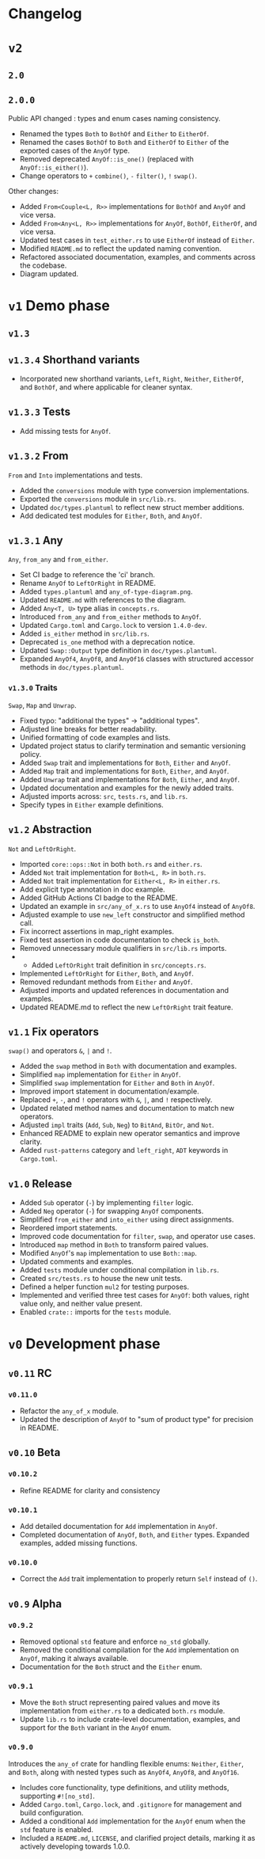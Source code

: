 # Changelog

# `v2`

## `2.0` 

## `2.0.0`

Public API changed : types and enum cases naming consistency.

- Renamed the types `Both` to `BothOf` and `Either` to `EitherOf`.
- Renamed the cases `BothOf` to `Both` and `EitherOf` to `Either` of the exported cases of the `AnyOf` type.
- Removed deprecated `AnyOf::is_one()` (replaced with `AnyOf::is_either()`).
- Change operators to `+` `combine()`, `-` `filter()`, `!` `swap()`.

Other changes:

- Added `From<Couple<L, R>>` implementations for `BothOf` and `AnyOf` and vice versa.
- Added `From<Any<L, R>>` implementations for `AnyOf`, `BothOf`, `EitherOf`, and vice versa.
- Updated test cases in `test_either.rs` to use `EitherOf` instead of `Either`.
- Modified `README.md` to reflect the updated naming convention.
- Refactored associated documentation, examples, and comments across the codebase.
- Diagram updated.

# `v1` Demo phase

## `v1.3` 

## `v1.3.4` Shorthand variants

- Incorporated new shorthand variants, `Left`, `Right`, `Neither`, `EitherOf`, and `BothOf`, and where applicable for cleaner syntax.

## `v1.3.3` Tests

- Add missing tests for `AnyOf`.

## `v1.3.2` From

`From` and `Into` implementations and tests.

- Added the `conversions` module with type conversion implementations.
- Exported the `conversions` module in `src/lib.rs`.
- Updated `doc/types.plantuml` to reflect new struct member additions.
- Add dedicated test modules for `Either`, `Both`, and `AnyOf`.

## `v1.3.1` Any

`Any`, `from_any` and `from_either`.

- Set CI badge to reference the 'ci' branch.
- Rename `AnyOf` to `LeftOrRight` in README.
- Added `types.plantuml` and `any_of-type-diagram.png`.
- Updated `README.md` with references to the diagram.
- Added `Any<T, U>` type alias in `concepts.rs`.
- Introduced `from_any` and `from_either` methods to `AnyOf`.
- Updated `Cargo.toml` and `Cargo.lock` to version `1.4.0-dev`.
- Added `is_either` method in `src/lib.rs`.
- Deprecated `is_one` method with a deprecation notice.
- Updated `Swap::Output` type definition in `doc/types.plantuml`.
- Expanded `AnyOf4`, `AnyOf8`, and `AnyOf16` classes with structured accessor methods in `doc/types.plantuml`.

### `v1.3.0` Traits

`Swap`, `Map` and `Unwrap`.

- Fixed typo: "additional the types" -> "additional types".
- Adjusted line breaks for better readability.
- Unified formatting of code examples and lists.
- Updated project status to clarify termination and semantic versioning policy.
- Added `Swap` trait and implementations for `Both`, `Either` and `AnyOf`.
- Added `Map` trait and implementations for `Both`, `Either`, and `AnyOf`.
- Added `Unwrap` trait and implementations for `Both`, `Either`, and `AnyOf`.
- Updated documentation and examples for the newly added traits.
- Adjusted imports across: `src`, `tests.rs`, and `lib.rs`.
- Specify types in `Either` example definitions.

## `v1.2` Abstraction

`Not` and `LeftOrRight`.

- Imported `core::ops::Not` in both `both.rs` and `either.rs`.
- Added `Not` trait implementation for `Both<L, R>` in `both.rs`.
- Added `Not` trait implementation for `Either<L, R>` in `either.rs`.
- Add explicit type annotation in doc example.
- Added GitHub Actions CI badge to the README.
- Updated an example in `src/any_of_x.rs` to use `AnyOf4` instead of `AnyOf8`.
- Adjusted example to use `new_left` constructor and simplified method call.
- Fix incorrect assertions in map_right examples.
- Fixed test assertion in code documentation to check `is_both`.
- Removed unnecessary module qualifiers in `src/lib.rs` imports.
- - Added `LeftOrRight` trait definition in `src/concepts.rs`.
- Implemented `LeftOrRight` for `Either`, `Both`, and `AnyOf`.
- Removed redundant methods from `Either` and `AnyOf`.
- Adjusted imports and updated references in documentation and examples.
- Updated README.md to reflect the new `LeftOrRight` trait feature.

## `v1.1` Fix operators

`swap()` and operators `&`, `|` and `!`.

- Added the `swap` method in `Both` with documentation and examples.
- Simplified `map` implementation for `Either` in `AnyOf`.
- Simplified `swap` implementation for `Either` and `Both` in `AnyOf`.
- Improved import statement in documentation/example.
- Replaced `+`, `-`, and `!` operators with `&`, `|`, and `!` respectively.
- Updated related method names and documentation to match new operators.
- Adjusted `impl` traits (`Add`, `Sub`, `Neg`) to `BitAnd`, `BitOr`, and `Not`.
- Enhanced README to explain new operator semantics and improve clarity.
- Added `rust-patterns` category and `left_right`, `ADT` keywords in `Cargo.toml`.

## `v1.0` Release

- Added `Sub` operator (`-`) by implementing `filter` logic.
- Added `Neg` operator (`-`) for swapping `AnyOf` components.
- Simplified `from_either` and `into_either` using direct assignments.
- Reordered import statements.
- Improved code documentation for `filter`, `swap`, and operator use cases.
- Introduced `map` method in `Both` to transform paired values.
- Modified `AnyOf`'s `map` implementation to use `Both::map`.
- Updated comments and examples.
- Added `tests` module under conditional compilation in `lib.rs`.
- Created `src/tests.rs` to house the new unit tests.
- Defined a helper function `mul2` for testing purposes.
- Implemented and verified three test cases for `AnyOf`: both values, right value only, and neither value present.
- Enabled `crate::` imports for the `tests` module.

# `v0` Development phase

## `v0.11` RC

### `v0.11.0`

* Refactor the `any_of_x` module.
* Updated the description of `AnyOf` to "sum of product type" for precision in README.

## `v0.10` Beta

### `v0.10.2`

* Refine README for clarity and consistency

### `v0.10.1`

* Add detailed documentation for `Add` implementation in `AnyOf`.
* Completed documentation of `AnyOf`, `Both`, and `Either` types. Expanded examples, added missing functions.

### `v0.10.0`

* Correct the `Add` trait implementation to properly return `Self` instead of `()`.

## `v0.9` Alpha

### `v0.9.2`

* Removed optional `std` feature and enforce `no_std` globally.
* Removed the conditional compilation for the `Add` implementation on `AnyOf`, making it always available.
* Documentation for the `Both` struct and the `Either` enum.

### `v0.9.1`

* Move the `Both` struct representing paired values and move its implementation from `either.rs` to a dedicated `both.rs` module.
* Update `lib.rs` to include crate-level documentation, examples, and support for the `Both` variant in the `AnyOf` enum.

### `v0.9.0`
Introduces the `any_of` crate for handling flexible enums: `Neither`, `Either`, and `Both`, 
along with nested types such as `AnyOf4`, `AnyOf8`, and `AnyOf16`.

* Includes core functionality, type definitions, and utility methods, supporting `#![no_std]`.  
* Added `Cargo.toml`, `Cargo.lock`, and `.gitignore` for management and build configuration.
* Added a conditional `Add` implementation for the `AnyOf` enum when the `std` feature is enabled.
* Included a `README.md`, `LICENSE`, and clarified project details, marking it as actively developing towards 1.0.0.